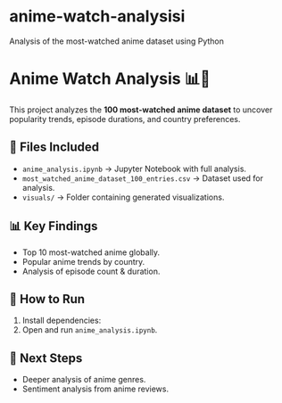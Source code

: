# anime-watch-analysisi
Analysis of the most-watched anime dataset using Python
# Anime Watch Analysis 📊🎌  
This project analyzes the **100 most-watched anime dataset** to uncover popularity trends, episode durations, and country preferences.

## 📂 Files Included
- `anime_analysis.ipynb` → Jupyter Notebook with full analysis.
- `most_watched_anime_dataset_100_entries.csv` → Dataset used for analysis.
- `visuals/` → Folder containing generated visualizations.


## 📊 Key Findings
- Top 10 most-watched anime globally.
- Popular anime trends by country.
- Analysis of episode count & duration.

## 🔧 How to Run
1. Install dependencies:  
2. Open and run `anime_analysis.ipynb`.

## 📌 Next Steps
- Deeper analysis of anime genres.
- Sentiment analysis from anime reviews.

